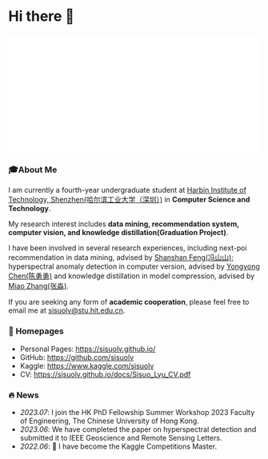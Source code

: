# Hi there 👋
![SisuoLYU's Github Stats](/metrics.svg)

### 🎓About Me
I am currently a fourth-year undergraduate student at [Harbin Institute of Technology, Shenzhen(哈尔滨工业大学（深圳）)](https://www.hitsz.edu.cn/index.html) in **Computer Science and Technology**.

My research interest includes **data mining, recommendation system, computer vision, and knowledge distillation(Graduation Project)**.

I have been involved in several research experiences, including next-poi recommendation in data mining, advised by [Shanshan Feng(冯山山)](https://scholar.google.com.sg/citations?user=yX-lswoAAAAJ&hl=en); hyperspectral anomaly detection in computer version, advised by [Yongyong Chen(陈勇勇)](http://faculty.hitsz.edu.cn/chenyongyong) and knowledge distillation in model compression, advised by [Miao Zhang(张淼)](http://faculty.hitsz.edu.cn/zhangmiao).

If you are seeking any form of **academic cooperation**, please feel free to email me at sisuolv@stu.hit.edu.cn.

### 📎 Homepages
- Personal Pages: https://sisuolv.github.io/
- GitHub: https://github.com/sisuolv
- Kaggle: https://www.kaggle.com/sisuolv
- CV: https://sisuolv.github.io/docs/Sisuo_Lyu_CV.pdf

### 🔥 News
- *2023.07*: I join the HK PhD Fellowship Summer Workshop 2023 Faculty of Engineering, The Chinese University of Hong Kong.
- *2023.06*: We have completed the paper on hyperspectral detection and submitted it to IEEE Geoscience and Remote Sensing Letters.
- *2022.06*: 🎉 I have become the Kaggle Competitions Master.
